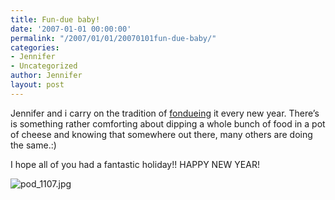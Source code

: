 ```yaml
---
title: Fun-due baby!
date: '2007-01-01 00:00:00'
permalink: "/2007/01/01/20070101fun-due-baby/"
categories:
- Jennifer
- Uncategorized
author: Jennifer
layout: post
---
```


Jennifer and i carry on the tradition of [fondueing](http://en.wikipedia.org/wiki/Fondue "fondueing") it every new year. There&#8217;s is something rather comforting about dipping a whole bunch of food in a pot of cheese and knowing that somewhere out there, many others are doing the same.:)

I hope all of you had a fantastic holiday!! HAPPY NEW YEAR!

<img id="image100" alt="pod_1107.jpg" src="http://static.squarespace.com/static/50db6bb3e4b015296cd43789/50dfa5b1e4b0dc6320e0b5ea/50dfa5b1e4b0dc6320e0b64c/1167687881000/?format=original" />
